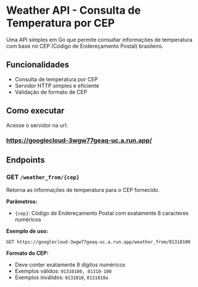 # Weather API - Consulta de Temperatura por CEP

Uma API simples em Go que permite consultar informações de temperatura com base no CEP (Código de Endereçamento Postal) brasileiro.

## Funcionalidades

- Consulta de temperatura por CEP
- Servidor HTTP simples e eficiente
- Validação de formato de CEP


## Como executar

Acesse o servidor na url: 
  ### https://googlecloud-3wgw77geaq-uc.a.run.app/


## Endpoints

### GET `/weather_from/{cep}`

Retorna as informações de temperatura para o CEP fornecido.

**Parâmetros:**
- `{cep}`: Código de Endereçamento Postal com exatamente 8 caracteres numéricos

**Exemplo de uso:**
```
GET https://googlecloud-3wgw77geaq-uc.a.run.app/weather_from/01310100
```

**Formato do CEP:**
- Deve conter exatamente 8 dígitos numéricos
- Exemplos válidos: `01310100, 01310-100`
- Exemplos inválidos: `0131010`, `0131010a`

